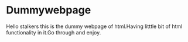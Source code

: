 # Dummywebpage
Hello stalkers this is the dummy webpage of html.Having litttle bit of  html functionality in it.Go through and enjoy. 
